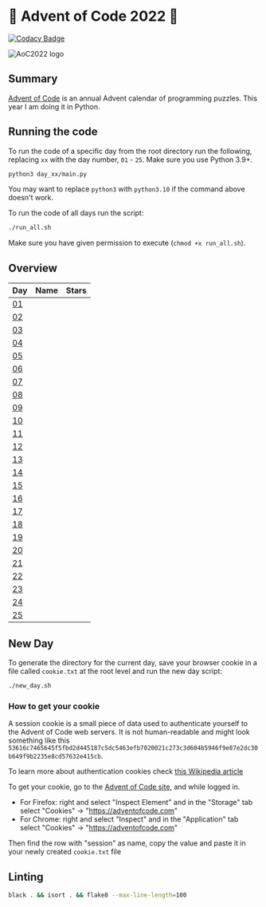 # 🎄 Advent of Code 2022 🎄
[![Codacy Badge](https://app.codacy.com/project/badge/Grade/91cca2df2061459e8d63abd5cdcb7b37)](https://www.codacy.com/gh/orfeasa/advent-of-code-2022/dashboard)

![AoC2022 logo](https://raw.githubusercontent.com/orfeasa/advent-of-code-2022/master/header.png)
## Summary

[Advent of Code](http://adventofcode.com/) is an annual Advent calendar of programming puzzles.
This year I am doing it in Python.

## Running the code

To run the code of a specific day from the root directory run the following, replacing `xx` with the day number, `01` - `25`. Make sure you use Python 3.9+.

```sh
python3 day_xx/main.py
```

You may want to replace `python3` with `python3.10` if the command above doesn't work.

To run the code of all days run the script:

```sh
./run_all.sh
```

Make sure you have given permission to execute (`chmod +x run_all.sh`).

## Overview

| Day                                        | Name                    | Stars |
| ------------------------------------------ | ----------------------- | ----- |
| [01](https://adventofcode.com/2022/day/1)  | |     |
| [02](https://adventofcode.com/2022/day/2)  | |     |
| [03](https://adventofcode.com/2022/day/3)  | |     |
| [04](https://adventofcode.com/2022/day/4)  | |     |
| [05](https://adventofcode.com/2022/day/5)  | |     |
| [06](https://adventofcode.com/2022/day/6)  | |     |
| [07](https://adventofcode.com/2022/day/7)  | |     |
| [08](https://adventofcode.com/2022/day/8)  | |     |
| [09](https://adventofcode.com/2022/day/9)  | |     |
| [10](https://adventofcode.com/2022/day/10) | |     |
| [11](https://adventofcode.com/2022/day/11) | |     |
| [12](https://adventofcode.com/2022/day/12) | |     |
| [13](https://adventofcode.com/2022/day/13) | |     |
| [14](https://adventofcode.com/2022/day/14) | |     |
| [15](https://adventofcode.com/2022/day/15) | |     |
| [16](https://adventofcode.com/2022/day/16) | |     |
| [17](https://adventofcode.com/2022/day/17) | |     |
| [18](https://adventofcode.com/2022/day/18) | |     |
| [19](https://adventofcode.com/2022/day/19) | |     |
| [20](https://adventofcode.com/2022/day/20) | |     |
| [21](https://adventofcode.com/2022/day/21) | |     |
| [22](https://adventofcode.com/2022/day/22) | |     |
| [23](https://adventofcode.com/2022/day/23) | |     |
| [24](https://adventofcode.com/2022/day/24) | |     |
| [25](https://adventofcode.com/2022/day/25) | |     |

## New Day

To generate the directory for the current day, save your browser cookie in a file called `cookie.txt` at the root level and run the new day script:

```sh
./new_day.sh
```

### How to get your cookie

A session cookie is a small piece of data used to authenticate yourself to the
Advent of Code web servers. It is not human-readable and might look something
like this `53616c7465645f5fbd2d445187c5dc5463efb7020021c273c3d604b5946f9e87e2dc30b649f9b2235e8cd57632e415cb`.

To learn more about authentication cookies check [this Wikipedia article](https://en.wikipedia.org/wiki/HTTP_cookie)

To get your cookie, go to the [Advent of Code site](https://adventofcode.com/), and while logged in.

- For Firefox: right and select "Inspect Element" and in the "Storage" tab select "Cookies" → "https://adventofcode.com"
- For Chrome: right and select "Inspect" and in the "Application" tab select "Cookies" → "https://adventofcode.com"

Then find the row with "session" as name, copy the value and paste it in your newly created `cookie.txt` file

## Linting

```sh
black . && isort . && flake8 --max-line-length=100
```

